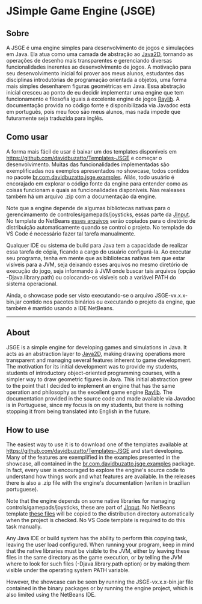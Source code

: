 # JSimple Game Engine (JSGE)


## Sobre
A JSGE é uma engine simples para desenvolvimento de jogos e simulações em Java. Ela atua como uma camada de abstração ao [Java2D](https://docs.oracle.com/javase/tutorial/2d/index.html), tornando as operações de desenho mais transparentes e gerenciando diversas funcionalidades inerentes ao desenvolvimento de jogos. A motivação para seu desenvolvimento inicial foi prover aos meus alunos, estudantes das disciplinas introdutórias de programação orientada a objetos, uma forma mais simples desenharem figuras geométricas em Java. Essa abstração inicial cresceu ao ponto de eu decidir implementar uma engine que tem funcionamento e filosofia iguais à excelente engine de jogos [Raylib](https://www.raylib.com). A documentação provida no código fonte e disponibilizada via Javadoc está em português, pois meu foco são meus alunos, mas nada impede que futuramente seja traduzida para inglês.


## Como usar
A forma mais fácil de usar é baixar um dos templates disponíveis em https://github.com/davidbuzatto/Templates-JSGE e começar o desenvolvimento. Muitas das funcionalidades implementadas são exemplificadas nos exemplos apresentados no showcase, todos contidos no pacote [br.com.davidbuzatto.jsge.examples](https://github.com/davidbuzatto/JSGE/tree/master/src/br/com/davidbuzatto/jsge/examples). Aliás, todo usuário é encorajado em explorar o código fonte da engine para entender como as coisas funcionam e quais as funcionalidades disponíveis. Nas realeases também há um arquivo .zip com a documentação da engine.

Note que a engine depende de algumas bibliotecas nativas para o gerencimamento de controles/gamepads/joysticks, essas parte da [JInput](https://jinput.github.io/jinput/). No template do NetBeans [esses arquivos](https://github.com/davidbuzatto/JSGE/tree/master/lib/jinput-2.0.10-natives-all) serão copiados para o diretório de distribuição automaticamente quando se controi o projeto. No templade do VS Code é necessário fazer tal tarefa manualmente.

Qualquer IDE ou sistema de build para Java tem a capacidade de realizar essa tarefa de cópia, ficando a cargo do usuário configurá-la. Ao executar seu programa, tenha em mente que as bibliotecas nativas tem que estar visíveis para a JVM, seja deixando esses arquivos no mesmo diretório de execução do jogo, seja informando à JVM onde buscar tais arquivos (opção -Djava.library.path) ou colocando-os visíveis sob a variável PATH do sistema operacional.

Ainda, o showcase pode ser visto executando-se o arquivo JSGE-vx.x.x-bin.jar contido nos pacotes binários ou executando o projeto da engine, que também é mantido usando a IDE NetBeans.

---

## About
JSGE is a simple engine for developing games and simulations in Java. It acts as an abstraction layer to [Java2D](https://docs.oracle.com/javase/tutorial/2d/index.html), making drawing operations more transparent and managing several features inherent to game development. The motivation for its initial development was to provide my students, students of introductory object-oriented programming courses, with a simpler way to draw geometric figures in Java. This initial abstraction grew to the point that I decided to implement an engine that has the same operation and philosophy as the excellent game engine [Raylib](https://www.raylib.com). The documentation provided in the source code and made available via Javadoc is in Portuguese, since my focus is on my students, but there is nothing stopping it from being translated into English in the future.


## How to use
The easiest way to use it is to download one of the templates available at https://github.com/davidbuzatto/Templates-JSGE and start developing. Many of the features are exemplified in the examples presented in the showcase, all contained in the [br.com.davidbuzatto.jsge.examples](https://github.com/davidbuzatto/JSGE/tree/master/src/br/com/davidbuzatto/jsge/exemples) package. In fact, every user is encouraged to explore the engine's source code to understand how things work and what features are available. In the releases there is also a .zip file with the engine's documentation (writen in brazilian portuguese).

Note that the engine depends on some native libraries for managing controls/gamepads/joysticks, these are part of [JInput](https://jinput.github.io/jinput/). No NetBeans template [these files](https://github.com/davidbuzatto/JSGE/tree/master/lib/jinput-2.0.10-natives-all) will be copied to the distribution directory automatically when the project is checked. No VS Code template is required to do this task manually.

Any Java IDE or build system has the ability to perform this copying task, leaving the user load configured. When running your program, keep in mind that the native libraries must be visible to the JVM, either by leaving these files in the same directory as the game execution, or by telling the JVM where to look for such files (-Djava.library.path option) or by making them visible under the operating system PATH variable.

However, the showcase can be seen by running the JSGE-vx.x.x-bin.jar file contained in the binary packages or by running the engine project, which is also limited using the NetBeans IDE.
